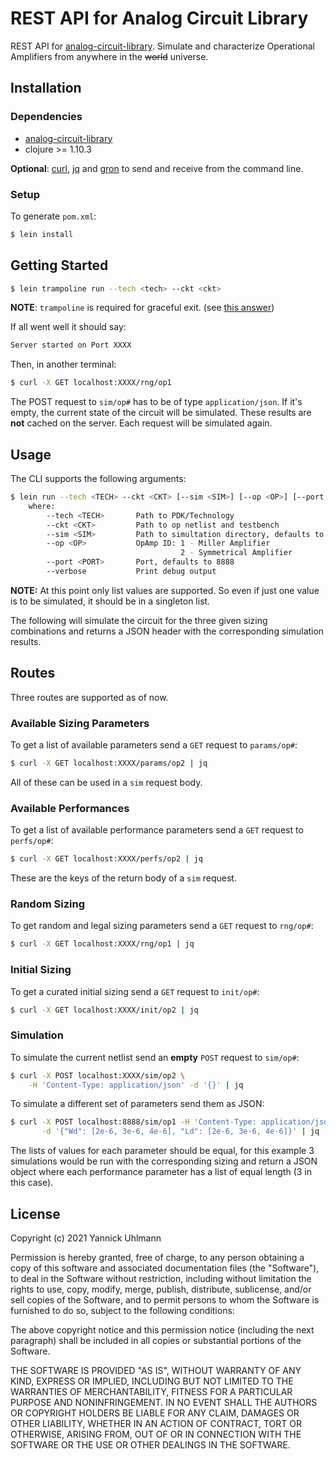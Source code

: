 # REST API for Analog Circuit Library

REST API for
[analog-circuit-library](https://gitlab-forschung.reutlingen-university.de/schweikm/analog-circuit-library).
Simulate and characterize Operational Amplifiers from anywhere in the ~~world~~
universe.

## Installation

### Dependencies

- [analog-circuit-library](https://gitlab-forschung.reutlingen-university.de/schweikm/analog-circuit-library)
- clojure >= 1.10.3

**Optional**: [curl](https://curl.se/), [jq](https://stedolan.github.io/jq/)
and [gron](https://github.com/tomnomnom/gron)
to send and receive from the command line.

### Setup

To generate `pom.xml`:

```bash
$ lein install
```

## Getting Started

```bash
$ lein trampoline run --tech <tech> --ckt <ckt>
```

**NOTE**: `trampoline` is required for graceful exit. (see 
[this answer](https://stackoverflow.com/a/10863953))

If all went well it should say:

```bash
Server started on Port XXXX
```

Then, in another terminal:

```bash
$ curl -X GET localhost:XXXX/rng/op1
```

The POST request to `sim/op#` has to be of type `application/json`. If it's
empty, the current state of the circuit will be simulated. These results are
**not** cached on the server. Each request will be simulated again.

## Usage

The CLI supports the following arguments:

```bash
$ lein run --tech <TECH> --ckt <CKT> [--sim <SIM>] [--op <OP>] [--port <PORT>]
    where:
        --tech <TECH>       Path to PDK/Technology
        --ckt <CKT>         Path to op netlist and testbench
        --sim <SIM>         Path to simultation directory, defaults to /tmp
        --op <OP>           OpAmp ID: 1 - Miller Amplifier
                                      2 - Symmetrical Amplifier
        --port <PORT>       Port, defaults to 8888
        --verbose           Print debug output
```

**NOTE:** At this point only list values are supported. So even if just one
value is to be simulated, it should be in a singleton list.

The following will simulate the circuit for the three given sizing combinations
and returns a JSON header with the corresponding simulation results.

## Routes

Three routes are supported as of now.

### Available Sizing Parameters

To get a list of available parameters send a `GET` request to `params/op#`:

```bash
$ curl -X GET localhost:XXXX/params/op2 | jq
```

All of these can be used in a `sim` request body.

### Available Performances

To get a list of available performance parameters send a `GET` request to
`perfs/op#`:

```bash
$ curl -X GET localhost:XXXX/perfs/op2 | jq
```

These are the keys of the return body of a `sim` request.

### Random Sizing

To get random and legal sizing parameters send a `GET` request to `rng/op#`:

```bash
$ curl -X GET localhost:XXXX/rng/op1 | jq
```

### Initial Sizing

To get a curated initial sizing send a `GET` request to `init/op#`:

```bash
$ curl -X GET localhost:XXXX/init/op2 | jq
```

### Simulation

To simulate the current netlist send an **empty** `POST` request to `sim/op#`:

```bash
$ curl -X POST localhost:XXXX/sim/op2 \
    -H 'Content-Type: application/json' -d '{}' | jq
```

To simulate a different set of parameters send them as JSON:

```bash
$ curl -X POST localhost:8888/sim/op1 -H 'Content-Type: application/json' \
       -d '{"Wd": [2e-6, 3e-6, 4e-6], "Ld": [2e-6, 3e-6, 4e-6]}' | jq
```

The lists of values for each parameter should be equal, for this example 3
simulations would be run with the corresponding sizing and return a JSON object
where each performance parameter has a list of equal length (3 in this case).

## License

Copyright (c) 2021 Yannick Uhlmann

Permission is hereby granted, free of charge, to any person obtaining a copy of
this software and associated documentation files (the "Software"), to deal in
the Software without restriction, including without limitation the rights to
use, copy, modify, merge, publish, distribute, sublicense, and/or sell copies
of the Software, and to permit persons to whom the Software is furnished to do
so, subject to the following conditions:

The above copyright notice and this permission notice (including the next
paragraph) shall be included in all copies or substantial portions of the
Software.

THE SOFTWARE IS PROVIDED "AS IS", WITHOUT WARRANTY OF ANY KIND, EXPRESS OR
IMPLIED, INCLUDING BUT NOT LIMITED TO THE WARRANTIES OF MERCHANTABILITY,
FITNESS FOR A PARTICULAR PURPOSE AND NONINFRINGEMENT. IN NO EVENT SHALL THE
AUTHORS OR COPYRIGHT HOLDERS BE LIABLE FOR ANY CLAIM, DAMAGES OR OTHER
LIABILITY, WHETHER IN AN ACTION OF CONTRACT, TORT OR OTHERWISE, ARISING FROM,
OUT OF OR IN CONNECTION WITH THE SOFTWARE OR THE USE OR OTHER DEALINGS IN THE
SOFTWARE.
